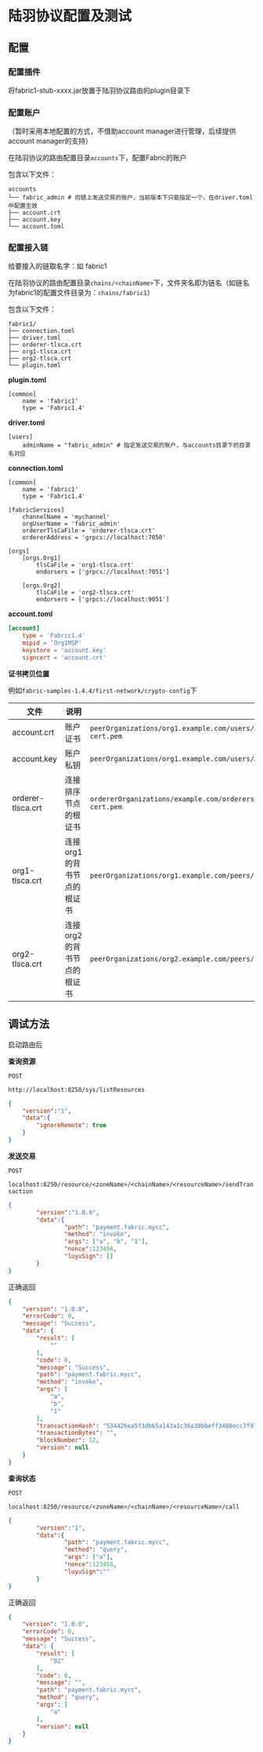 # 陆羽协议配置及测试

## 配置

### 配置插件

将fabric1-stub-xxxx.jar放置于陆羽协议路由的plugin目录下

### 配置账户

（暂时采用本地配置的方式，不借助account manager进行管理，后续提供account manager的支持）

在陆羽协议的路由配置目录`accounts`下，配置Fabric的账户

包含以下文件：

```
accounts
└── fabric_admin # 向链上发送交易的账户，当前版本下只能指定一个，在driver.toml中配置生效
├── account.crt 
├── account.key
└── account.toml
```

### 配置接入链

给要接入的链取名字：如 fabric1

在陆羽协议的路由配置目录`chains/<chainName>`下，文件夹名即为链名（如链名为fabric1的配置文件目录为：`chains/fabric1`）

包含以下文件：

``` 
fabric1/
├── connection.toml
├── driver.toml
├── orderer-tlsca.crt
├── org1-tlsca.crt
├── org2-tlsca.crt
└── plugin.toml
```

**plugin.toml**

```
[common]
    name = 'fabric1'
    type = 'Fabric1.4'
```

**driver.toml**

```
[users]
    adminName = "fabric_admin" # 指定发送交易的账户，与accounts目录下的目录名对应
```

**connection.toml**

```
[common]
    name = 'fabric1'
    type = 'Fabric1.4'

[fabricServices]
    channelName = 'mychannel'
    orgUserName = 'fabric_admin'
    ordererTlsCaFile = 'orderer-tlsca.crt'
    ordererAddress = 'grpcs://localhost:7050'

[orgs]
    [orgs.Org1]
        tlsCaFile = 'org1-tlsca.crt'
        endorsers = ['grpcs://localhost:7051']

    [orgs.Org2]
        tlsCaFile = 'org2-tlsca.crt'
        endorsers = ['grpcs://localhost:9051']
```

**account.toml**

``` toml
[account]
    type = 'Fabric1.4'
    mspid = 'Org1MSP'
    keystore = 'account.key'
    signcert = 'account.crt'
```

**证书拷贝位置**

例如`fabric-samples-1.4.4/first-network/crypto-config`下

| 文件              | 说明                       | 位置                                                         |
| ----------------- | -------------------------- | ------------------------------------------------------------ |
| account.crt       | 账户证书                   | `peerOrganizations/org1.example.com/users/Admin@org1.example.com/msp/signcerts/Admin@org1.example.com-cert.pem` |
| account.key       | 账户私钥                   | `peerOrganizations/org1.example.com/users/Admin@org1.example.com/msp/keystore/*_sk` |
| orderer-tlsca.crt | 连接排序节点的根证书       | `ordererOrganizations/example.com/orderers/orderer.example.com/msp/tlscacerts/tlsca.example.com-cert.pem` |
| org1-tlsca.crt    | 连接org1的背书节点的根证书 | `peerOrganizations/org1.example.com/peers/peer0.org1.example.com/tls/ca.crt` |
| org2-tlsca.crt    | 连接org2的背书节点的根证书 | `peerOrganizations/org2.example.com/peers/peer0.org2.example.com/tls/ca.crt` |

## 调试方法

启动路由后

**查询资源**

`POST`

`http://localhost:8250/sys/listResources`

``` json
{
	"version":"1",
	"data":{
		"ignoreRemote": true
	}
}
```

**发送交易**

`POST`

`localhost:8250/resource/<zoneName>/<chainName>/<resourceName>/sendTransaction`

``` json
{
        "version":"1.0.0",
        "data":{
                "path": "payment.fabric.mycc",
                "method": "invoke",
                "args": ["a", "b", "1"],
                "nonce":123456,
                "luyuSign": []
        }
}
```

正确返回

``` json
{
    "version": "1.0.0",
    "errorCode": 0,
    "message": "Success",
    "data": {
        "result": [
            ""
        ],
        "code": 0,
        "message": "Success",
        "path": "payment.fabric.mycc",
        "method": "invoke",
        "args": [
            "a",
            "b",
            "1"
        ],
        "transactionHash": "534426ea5f3db65a143a1c36a30bbeff3488ecc7f978f8df3cfea1b533889957",
        "transactionBytes": "",
        "blockNumber": 12,
        "version": null
    }
}
```

**查询状态**

`POST`

`localhost:8250/resource/<zoneName>/<chainName>/<resourceName>/call`

``` json
{
        "version":"1",
        "data":{
                "path": "payment.fabric.mycc",
                "method": "query",
                "args": ["a"],
                "nonce":123456,
                "luyuSign":""
        }
}
```

正确返回

``` json
{
    "version": "1.0.0",
    "errorCode": 0,
    "message": "Success",
    "data": {
        "result": [
            "82"
        ],
        "code": 0,
        "message": "",
        "path": "payment.fabric.mycc",
        "method": "query",
        "args": [
            "a"
        ],
        "version": null
    }
}
```

